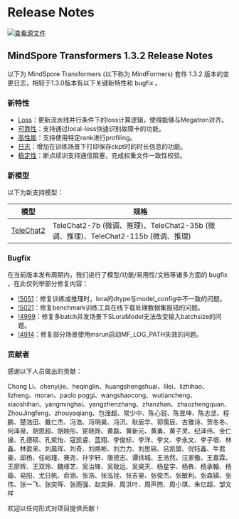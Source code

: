 # Release Notes

[![查看源文件](https://mindspore-website.obs.cn-north-4.myhuaweicloud.com/website-images/r2.4.10/resource/_static/logo_source.svg)](https://gitee.com/mindspore/docs/blob/r2.4.10/docs/mindformers/docs/source_zh_cn/RELEASE.md)

## MindSpore Transformers 1.3.2 Release Notes

以下为 MindSpore Transformers (以下称为 MindFormers) 套件 1.3.2 版本的变更日志，相较于1.3.0版本有以下关键新特性和 bugfix 。

### 新特性

- [Loss](https://gitee.com/mindspore/mindformers/pulls/4709)：更新流水线并行条件下的loss计算逻辑，使得能够与Megatron对齐。
- [可靠性](https://gitee.com/mindspore/mindformers/pulls/4629)：支持通过local-loss快速识别故障卡的功能。
- [高性能](https://gitee.com/mindspore/mindformers/pulls/4630)：支持使用特定rank进行profiling。
- [日志](https://gitee.com/mindspore/mindformers/pulls/4622)：增加在训练场景下打印保存ckpt时的时长信息的功能。
- [稳定性](https://www.mindspore.cn/mindformers/docs/zh-CN/r1.3.0/function/resume_training.html#%E6%96%AD%E7%82%B9%E7%BB%AD%E8%AE%AD)：断点续训支持通信阻塞，完成权重文件一致性校验。

### 新模型

以下为新支持模型：

| 模型                                                                                             | 规格                                                                |
|------------------------------------------------------------------------------------------------|-------------------------------------------------------------------|
| [TeleChat2](https://gitee.com/mindspore/mindformers/tree/v1.3.2/research/telechat2) | TeleChat2-7b (微调、推理)、TeleChat2-35b (微调、推理)、TeleChat2-115b (微调、推理) |

### Bugfix

在当前版本发布周期内，我们进行了模型/功能/易用性/文档等诸多方面的 bugfix ，在此仅列举部分修复内容：

- [!5051](https://gitee.com/mindspore/mindformers/pulls/5051)：修复训练或推理时，lora的dtype与model_config中不一致的问题。
- [!5021](https://gitee.com/mindspore/mindformers/pulls/5021)：修复benchmark训练工具在线下载处理数据集报错的问题。
- [!4999](https://gitee.com/mindspore/mindformers/pulls/4999)：修复多batch并发场景下SLoraModel无法改变输入batchsize的问题。
- [!4914](https://gitee.com/mindspore/mindformers/pulls/4914)：修复部分场景使用msrun启动MF_LOG_PATH失效的问题。

### 贡献者

感谢以下人员做出的贡献：

Chong Li、chenyijie、heqinglin、huangshengshuai、lilei、lizhihao、lizheng、moran、paolo poggi、wangshaocong、wutiancheng、xiaoshihan、yangminghai、yangzhenzhang、zhanzhan、zhaozhengquan、ZhouJingfeng、zhouyaqiang、包淦超、常少中、陈心锐、陈昱坤、陈志坚、程鹏、楚浩田、戴仁杰、冯浩、冯明昊、冯汛、耿辰华、郭儒辰、古雅诗、贺冬冬、何泽泉、胡思超、胡映彤、宦晓玲、黄磊、黄新元、黄勇、黄子灵、纪泽伟、金仁操、孔德硕、孔紫怡、寇凯睿、蓝翔、李俊标、李洋、李文、李永文、李子垠、林鑫、林盈来、刘晨晖、刘奇、刘烙彬、刘力力、刘思铭、吕凯盟、倪钰鑫、牛君豪、邱杨、任峪瑾、赛尧、孙宇轩、唐德志、谭纬城、王浩然、汪家傲、王嘉霖、王廖辉、王双玲、魏琢艺、吴治锋、吴致远、吴昊天、杨星宇、杨犇、杨承翰、杨璇、易阳、尤日帆、俞涵、张浩、张泓铨、张吉昊、张俊杰、张敏利、张森镇、张伟、张一飞、张奕晖、张雨强、赵奕舜、周洪叶、周声煦、周小琪、朱亿超、邹文祥

欢迎以任何形式对项目提供贡献！
